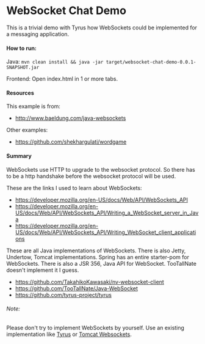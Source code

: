 WebSocket Chat Demo
===================

This is a trivial demo with Tyrus how WebSockets could be implemented for 
a messaging application.

#### How to run:
Java: `mvn clean install && java -jar target/websocket-chat-demo-0.0.1-SNAPSHOT.jar`

Frontend: Open index.html in 1 or more tabs.

#### Resources
This example is from:
- http://www.baeldung.com/java-websockets

Other examples:
- https://github.com/shekhargulati/wordgame

#### Summary

WebSockets use HTTP to upgrade to the websocket protocol.
So there has to be a http handshake before the websocket protocol
will be used.

These are the links I used to learn about WebSockets:
- https://developer.mozilla.org/en-US/docs/Web/API/WebSockets_API
- https://developer.mozilla.org/en-US/docs/Web/API/WebSockets_API/Writing_a_WebSocket_server_in_Java
- https://developer.mozilla.org/en-US/docs/Web/API/WebSockets_API/Writing_WebSocket_client_applications

These are all Java implementations of WebSockets. There is also Jetty, Undertow, Tomcat implementations. Spring has an entire starter-pom for WebSockets. There is also a JSR 356, Java API for WebSocket. TooTallNate doesn't implement it I guess.

- https://github.com/TakahikoKawasaki/nv-websocket-client
- https://github.com/TooTallNate/Java-WebSocket
- https://github.com/tyrus-project/tyrus

###### Note:
Please don't try to implement WebSockets by yourself.
Use an existing implementation like [Tyrus](https://github.com/tyrus-project/tyrus) or [Tomcat Websockets](https://github.com/apache/tomcat/tree/trunk/java/org/apache/tomcat/websocket).
